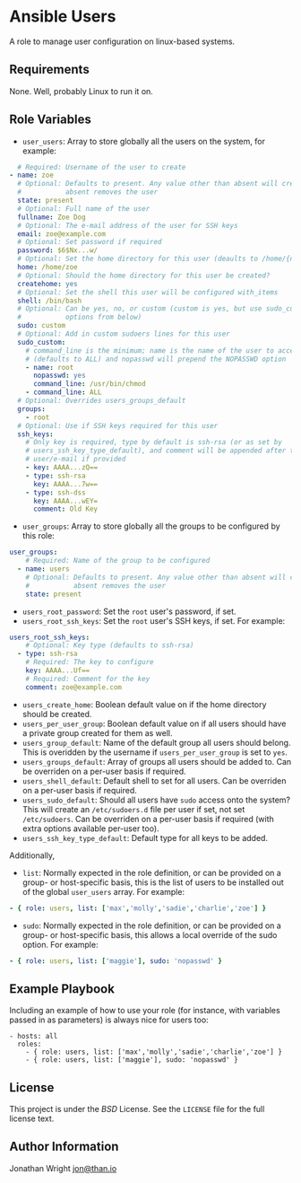 # Ansible Users

A role to manage user configuration on linux-based systems.

## Requirements

None. Well, probably Linux to run it on.

## Role Variables

* `user_users`: Array to store globally all the users on the system, for example:

```yaml
  # Required: Username of the user to create
- name: zoe
  # Optional: Defaults to present. Any value other than absent will create,
  #           absent removes the user
  state: present
  # Optional: Full name of the user
  fullname: Zoe Dog
  # Optional: The e-mail address of the user for SSH keys
  email: zoe@example.com
  # Optional: Set password if required
  password: $6$Nx...w/
  # Optional: Set the home directory for this user (deaults to /home/{name})
  home: /home/zoe
  # Optional: Should the home directory for this user be created?
  createhome: yes
  # Optional: Set the shell this user will be configured with_items
  shell: /bin/bash
  # Optional: Can be yes, no, or custom (custom is yes, but use sudo_custom
  #           options from below)
  sudo: custom
  # Optional: Add in custom sudoers lines for this user
  sudo_custom:
    # command_line is the minimum; name is the name of the user to access
    # (defaults to ALL) and nopasswd will prepend the NOPASSWD option
    - name: root
      nopasswd: yes
      command_line: /usr/bin/chmod
    - command_line: ALL
  # Optional: Overrides users_groups_default
  groups:
    - root
  # Optional: Use if SSH keys required for this user
  ssh_keys:
    # Only key is required, type by default is ssh-rsa (or as set by
    # users_ssh_key_type_default), and comment will be appended after the
    # user/e-mail if provided
    - key: AAAA...zQ==
    - type: ssh-rsa
      key: AAAA...7w==
    - type: ssh-dss
      key: AAAA...wEY=
      comment: Old Key
```

* `user_groups`: Array to store globally all the groups to be configured by this role:

```yaml
user_groups:
    # Required: Name of the group to be configured
  - name: users
    # Optional: Defaults to present. Any value other than absent will create,
    #           absent removes the user
    state: present
```

* `users_root_password`: Set the `root` user's password, if set.
* `users_root_ssh_keys`: Set the `root` user's SSH keys, if set. For example:

```yaml
users_root_ssh_keys:
    # Optional: Key type (defaults to ssh-rsa)
  - type: ssh-rsa
    # Required: The key to configure
    key: AAAA...Uf==
    # Required: Comment for the key
    comment: zoe@example.com
```

* `users_create_home`: Boolean default value on if the home directory should be created.
* `users_per_user_group`: Boolean default value on if all users should have a private group created for them as well.
* `users_group_default`: Name of the default group all users should belong. This is overidden by the username if `users_per_user_group` is set to `yes`.
* `users_groups_default`: Array of groups all users should be added to. Can be overriden on a per-user basis if required.
* `users_shell_default`: Default shell to set for all users. Can be overriden on a per-user basis if required.
* `users_sudo_default`: Should all users have `sudo` access onto the system? This will create an `/etc/sudoers.d` file per user if set, not set `/etc/sudoers`. Can be overriden on a per-user basis if required (with extra options available per-user too).
* `users_ssh_key_type_default`: Default type for all keys to be added.

Additionally,

* `list`: Normally expected in the role definition, or can be provided on a group- or host-specific basis, this is the list of users to be installed out of the global `user_users` array. For example:

```yaml
- { role: users, list: ['max','molly','sadie','charlie','zoe'] }
```

* `sudo`: Normally expected in the role definition, or can be provided on a group- or host-specific basis, this allows a local override of the sudo option. For example:

```yaml
- { role: users, list: ['maggie'], sudo: 'nopasswd' }
```

## Example Playbook

Including an example of how to use your role (for instance, with variables passed in as parameters) is always nice for users too:

    - hosts: all
      roles:
        - { role: users, list: ['max','molly','sadie','charlie','zoe'] }
        - { role: users, list: ['maggie'], sudo: 'nopasswd' }

## License

This project is under the *BSD* License. See the `LICENSE` file for the full license text.

## Author Information

Jonathan Wright <jon@than.io>
